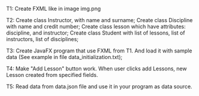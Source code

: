 T1: Create FXML like in image img.png

T2: Create class Instructor, with name and surname; Create class Discipline with name and credit number; Create class lesson which have attributes: discipline, and instructor; Create class Student with list of lessons, list of instructors, list of disciplines;

T3: Create JavaFX program that use FXML from T1. And load it with sample data (See example in file data_initialization.txt);

T4: Make "Add Lesson" button work. When user clicks add Lessons, new Lesson created from specified fields.

T5: Read data from data.json file and use it in your program as data source.
